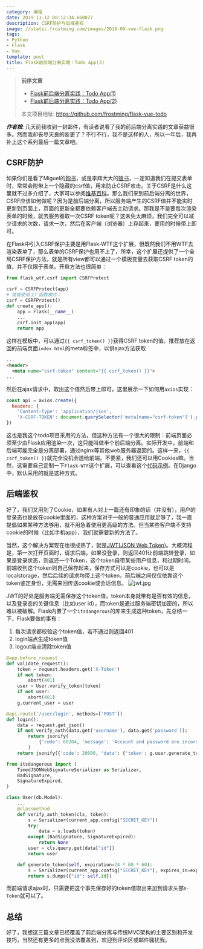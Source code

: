 ```yaml
---
category: 编程
date: 2019-11-12 08:12:34.660077
description: CSRF防护与后端鉴权
image: //static.frostming.com/images/2018-09-vue-flask.png
tags:
- Python
- Flask
- Vue
template: post
title: Flask前后端分离实践：Todo App(3)
---
```


> **前序文章**
> 
> * [Flask前后端分离实践：Todo App(1)](https://frostming.com/2018/09-18/flask-vue-todo1)
> * [Flask前后端分离实践：Todo App(2)](https://frostming.com/2018/09-27/flask-vue-todo2)
> 
> 本文项目地址: https://github.com/frostming/flask-vue-todo

***作者按***: 几天前我收到一封邮件，有读者说看了我的前后端分离实践的文章获益很多。然而我却丧尽天良的断更了？不行不行，我不是这样的人，所以一年后，我再补上这个系列最后一篇文章吧。

## CSRF防护

如果你们是看了Miguel的[狗书][1]，或是李辉大大的[狼书][2]，一定知道我们在提交表单时，常常会附带上一个隐藏的csrf值，用来防止CSRF攻击。关于CSRF是什么这里就不过多介绍了，大家可以参阅[维基百科][3]。那么我们来到前后端分离的世界，CSRF应该如何做呢？因为是前后端分离，所以服务端产生的CSRF值并不能实时更新到页面上，页面的更新全都要依赖客户端去主动请求。那我是不是要每次渲染表单的时候，就去服务器取一次CSRF token呢？这未免太麻烦，我们完全可以减少请求的次数，请求一次，然后在客户端（浏览器）上存起来，要用的时候带上即可。

[1]: https://www.amazon.cn/dp/B07KW12YLN/ref=sr_1_2?__mk_zh_CN=亚马逊网站&keywords=flask+web开发&qid=1573545635&sr=8-2
[2]: https://www.amazon.cn/dp/B07GST8Z8M/ref=sr_1_1?__mk_zh_CN=亚马逊网站&keywords=flask+web开发&qid=1573545635&sr=8-1
[3]: https://zh.wikipedia.org/wiki/跨站请求伪造

在Flask中引入CSRF保护主要是用Flask-WTF这个扩展，但既然我们不用WTF去渲染表单了，那么表单的CSRF保护也用不上了，所幸，这个扩展还提供了一个全局CSRF保护方法，就是所有view都可以通过一个模板变量去获取CSRF token的值，并不仅限于表单。开启方法也很简单：

```python
from flask_wtf.csrf import CSRFProtect

csrf = CSRFProtect(app)
# 或者使用工厂函数模式：
csrf = CSRFProtect()
def create_app():
    app = Flask(__name__)
    ...
    csrf.init_app(app)
    return app
```
这样在模板中，可以通过`{{ csrf_token() }}`获得CSRF token的值。推荐放在返回的前端页面`index.html`的meta标签中，以供ajax方法获取
```html
...
<header>
  <meta name="csrf-token" content="{{ csrf_token() }}">
...
```
然后在ajax请求中，取出这个值然后带上即可，这里展示一下如何用`axios`实现：
```javascript
const api = axios.create({
  headers: {
    'Content-Type': 'application/json',
    'X-CSRF-TOKEN': document.querySelector('meta[name="csrf-token"]').getAttribute('content')}
})
```
这也是我这个todo项目采用的方法，但这种方法有一个很大的限制：前端页面必须至少由Flask应用渲染一次，这只能叫做半个前后端分离。实际开发中，前端和后端可能完全是分离部署，通过nginx等其他web服务器返回的。这样一来，`{{ csrf_token() }}`就完全没机会透给前端。不要紧，我们还可以用Cookies嘛。当然，这需要自己定制一下`Flask-WTF`这个扩展，可以查看这个[代码示例](https://gist.github.com/frostming/dbb514c8ae1e9363039e9df537988812)。在Django中，默认采用的就是这种方式。

## 后端鉴权

好了，我们又用到了Cookie，如果有人对上一篇还有印象的话（并没有），用户的登录态也是放在cookie里面的，这种方案对于一般的普通应用就足够了，我一直提倡如果某种方法够用，就不用急着使用更高级的方法。但当某些客户端不支持cookie的时候（比如手机app），我们就需要新的方法了。

当然，这个解决方案现在也很成熟了，就是[JWT(JSON Web Token)](https://en.wikipedia.org/wiki/JSON_Web_Token)。大概流程是，第一次打开页面时，请求后端，如果没登录，则返回401让前端跳转登录，如果是登录状态，则返还一个Token，这个token自带某些用户信息，和过期时间。前端收到这个token则自己保存起来，保存方式可以是cookie，也可以是localstorage，然后后续的请求均带上这个token，前后端之间仅仅依靠这个token鉴定身份，无需来回传送cookie或会话信息。
![jwt.jpg](//static.frostming.com/images/2019-11-jwt.jpg)

JWT的好处是服务端无需保存这个token值，token本身就带有是否有效的信息，以及登录态的关键信息（比如user id），而token是通过服务端密钥加密的，所以难以被破解。Flask内置了一个``itsdangerous``的库来生成这种token，先总结一下，Flask要做的事有：

1. 每次请求都校验这个token值，若不通过则返回401
2. login端点生成token值
3. logout端点清除token值

```python
@app.before_request
def validate_request():
    token = request.headers.get('X-Token')
    if not token:
        abort(401)
    user = User.verify_token(token)
    if not user:
        abort(401)
    g.current_user = user

@api.route('/user/login', methods=['POST'])
def login():
    data = request.get_json()
    if not verify_auth(data.get('username'), data.get('password')):
        return jsonify(
            {'code': 60204, 'message': 'Account and password are incorrect.'}
        )
    return jsonify({'code': 20000, 'data': {'token': g.user.generate_token().decode()}})
```
```python
from itsdangerous import (
    TimedJSONWebSignatureSerializer as Serializer,
    BadSignature,
    SignatureExpired,
)

class User(db.Model):
    ...
    @classmethod
    def verify_auth_token(cls, token):
        s = Serializer(current_app.config["SECRET_KEY"])
        try:
            data = s.loads(token)
        except (BadSignature, SignatureExpired):
            return None
        user = cls.query.get(data["id"])
        return user

    def generate_token(self, expiration=24 * 60 * 60):
        s = Serializer(current_app.config["SECRET_KEY"], expires_in=expiration)
        return s.dumps({"id": self.id})
```

而前端请求ajax时，只需要把这个事先保存好的token值取出来加到请求头部`X-Token`就可以了。


## 总结

好了，我想这三篇文章已经覆盖了前后端分离与传统MVC架构的主要区别和开发技巧，当然还有更多的点我没法覆盖到，欢迎到评论区或邮件骚扰我。